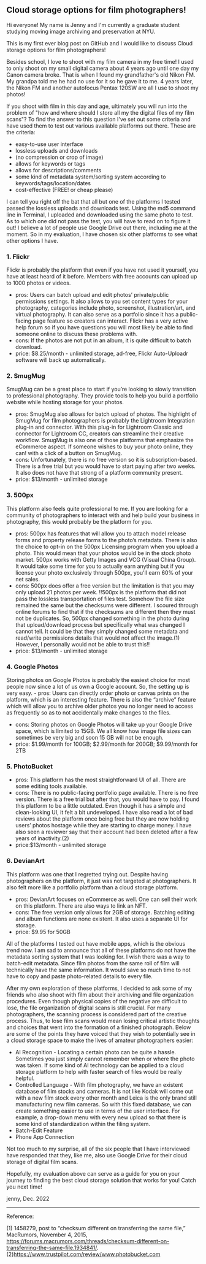 ## Cloud storage options for film photographers!

Hi everyone! My name is Jenny and I'm currently a graduate student studying moving image archiving and preservation at NYU.

This is my first ever blog post on GitHub and I would like to discuss Cloud storage options for film photographers!

Besides school, I love to shoot with my film camera in my free time!
I used to only shoot on my small digital camera about 4 years ago until one day my Canon camera broke. That is when I found my grandfather's old Nikon FM. My grandpa told me he had no use for it so he gave it to me. 4 years later, the Nikon FM and another autofocus Pentax 120SW are all I use to shoot my photos!

If you shoot with film in this day and age, ultimately you will run into the problem of "how and where should I store all my the digital files of my film scans"? To find the answer to this question I've set out some criteria and have used them to test out various available platforms out there. These are the criteria:
- easy-to-use user interface
- lossless uploads and downloads
- (no compression or crop of image)
- allows for keywords or tags
- allows for descriptions/comments
- some kind of metadata system/sorting system according to keywords/tags/location/dates
- cost-effective (FREE! or cheap please)

I can tell you right off the bat that all but one of the platforms I tested passed the lossless uploads and downloads test. Using the md5 command line in Terminal, I uploaded and downloaded using the same photo to test. As to which one did not pass the test, you will have to read on to figure it out! I believe a lot of people use Google Drive out there, including me at the moment. So in my evaluation, I have chosen six other platforms to see what other options I have.

### 1. Flickr
Flickr is probably the platform that even if you have not used it yourself, you have at least heard of it before. Members with free accounts can upload up to 1000 photos or videos.
- pros: Users can batch upload and edit photos’ private/public permissions settings. It also allows to you set content types for your photography, categories include photo, screenshot, illustration/art, and virtual photography. It can also serve as a portfolio since it has a public-facing page feature so creators can interact. Flickr has a very active help forum so if you have questions you will most likely be able to find someone online to discuss these problems with.
- cons: If the photos are not put in an album, it is quite difficult to batch download.
- price: $8.25/month - unlimited storage, ad-free, Flickr Auto-Uploadr software will back up automatically.

### 2. SmugMug
SmugMug can be a great place to start if you’re looking to slowly transition to professional photography. They provide tools to help you build a portfolio website while hosting storage for your photos.
- pros: SmugMug also allows for batch upload of photos. The highlight of SmugMug for film photographers is probably the Lightroom Integration plug-in and connector. With this plug-in for Lightroom Classic and connector for Lightroom CC, creators can streamline their creative workflow. SmugMug is also one of those platforms that emphasize the eCommerce aspect. If someone wishes to buy your photo online, they can! with a click of a button on SmugMug.
- cons: Unfortunately, there is no free version so it is subscription-based. There is a free trial but you would have to start paying after two weeks. It also does not have that strong of a platform community present.
- price: $13/month - unlimited storage

### 3. 500px
This platform also feels quite professional to me. If you are looking for a community of photographers to interact with and help build your business in photography, this would probably be the platform for you.
- pros: 500px has features that will allow you to attach model release forms and property release forms to the photo’s metadata. There is also the choice to opt-in on the 500px Licensing program when you upload a photo. This would mean that your photos would be in the stock photo market. 500px works with Getty Images and VCG (Visual China Group). It would take some time for you to actually earn anything but if you license your photo exclusively through 500px, you'll earn 60% of your net sales.
- cons: 500px does offer a free version but the limitation is that you may only upload 21 photos per week. !!500px is the platform that did not pass the lossless transportation of files test. Somehow the file size remained the same but the checksums were different. I scoured through online forums to find that if the checksums are different then they must not be duplicates. So, 500px changed something in the photo during that upload/download process but specifically what was changed I cannot tell. It could be that they simply changed some metadata and read/write permissions details that would not affect the image.(1) However, I personally would not be able to trust this!!
- price: $13/month - unlimited storage

### 4. Google Photos
Storing photos on Google Photos is probably the easiest choice for most people now since a lot of us own a Google account. So, the setting up is very easy. - pros: Users can directly order photo or canvas prints on the platform, which is an interesting feature. There is also the “archive” feature which will allow you to archive older photos you no longer need to access as frequently so as to not accidentally make changes to the files.
- cons: Storing photos on Google Photos will take up your Google Drive space, which is limited to 15GB. We all know how image file sizes can sometimes be very big and soon 15 GB will not be enough.
- price: $1.99/month for 100GB; $2.99/month for 200GB; $9.99/month for 2TB

### 5. PhotoBucket
- pros: This platform has the most straightforward UI of all. There are some editing tools available.
- cons: There is no public-facing portfolio page available. There is no free version. There is a free trial but after that, you would have to pay. I found this platform to be a little outdated. Even though it has a simple and clean-looking UI, it felt a bit undeveloped. I have also read a lot of bad reviews about the platform once being free but they are now holding users’ photos hostage while they are starting to charge money. I have also seen a reviewer say that their account had been deleted after a few years of inactivity.(2)
- price:$13/month - unlimited storage

### 6. DevianArt
This platform was one that I regretted trying out. Despite having photographers on the platform, it just was not targeted at photographers. It also felt more like a portfolio platform than a cloud storage platform.
- pros: DevianArt focuses on eCommerce as well. One can sell their work on this platform. There are also ways to link an NFT.
- cons: The free version only allows for 2GB of storage. Batching editing and album functions are none existent. It also uses a separate UI for storage.
- price: $9.95 for 50GB

All of the platforms I tested out have mobile apps, which is the obvious trend now. I am sad to announce that all of these platforms do not have the metadata sorting system that I was looking for. I wish there was a way to batch-edit metadata. Since film photos from the same roll of film will technically have the same information. It would save so much time to not have to copy and paste photo-related details to every file.

After my own exploration of these platforms, I decided to ask some of my friends who also shoot with film about their archiving and file organization procedures. Even though physical copies of the negative are difficult to lose, the file organization of digital scans is still crucial. For many photographers, the scanning process is considered part of the creative process. Thus, to lose film scans would mean losing critical artistic thoughts and choices that went into the formation of a finished photograph. Below are some of the points they have voiced that they wish to potentially see in a cloud storage space to make the lives of amateur photographers easier:
- AI Recognition - Locating a certain photo can be quite a hassle. Sometimes you just simply cannot remember when or where the photo was taken. If some kind of AI technology can be applied to a cloud storage platform to help with faster search of files would be really helpful.
- Controlled Language - With film photography, we have an existent database of film stocks and cameras. It is not like Kodak will come out with a new film stock every other month and Leica is the only brand still manufacturing new film cameras. So with this fixed database, we can create something easier to use in terms of the user interface. For example, a drop-down menu with every new upload so that there is some kind of standardization within the filing system.
- Batch-Edit Feature
- Phone App Connection

Not too much to my surprise, all of the six people that I have interviewed have responded that they, like me, also use Google Drive for their cloud storage of digital film scans.

Hopefully, my evaluation above can serve as a guide for you on your journey to finding the best cloud storage solution that works for you! Catch you next time!

jenny, Dec. 2022

---
Reference:

(1) 1458279, post to “checksum different on transferring the same file,” MacRumors, November 4, 2015, https://forums.macrumors.com/threads/checksum-different-on-transferring-the-same-file.1934841/.
(2)https://www.trustpilot.com/review/www.photobucket.com
